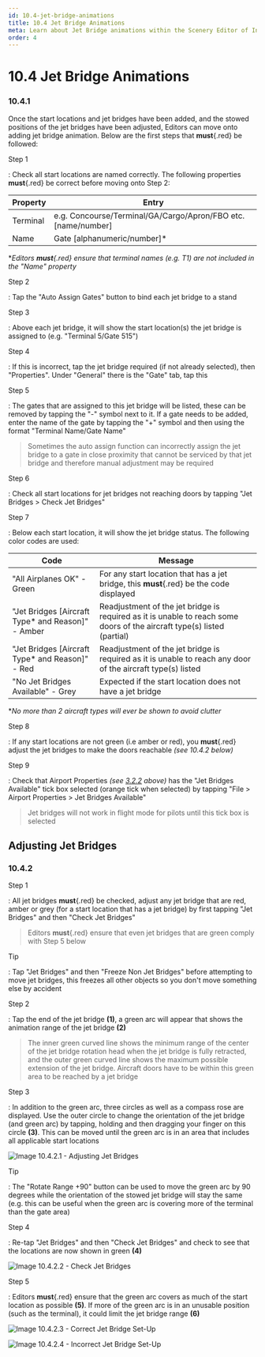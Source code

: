 ```yaml
---
id: 10.4-jet-bridge-animations
title: 10.4 Jet Bridge Animations
meta: Learn about Jet Bridge animations within the Scenery Editor of Infinite Flight.
order: 4
---
```




# 10.4 Jet Bridge Animations 



### 10.4.1

Once the start locations and jet bridges have been added, and the stowed positions of the jet bridges have been adjusted, Editors can move onto adding jet bridge animation. Below are the first steps that **must**{.red} be followed:



Step 1

: Check all start locations are named correctly. The following properties **must**{.red} be correct before moving onto Step 2:



| Property | Entry                                                        |
| -------- | ------------------------------------------------------------ |
| Terminal | e.g. Concourse/Terminal/GA/Cargo/Apron/FBO etc. [name/number] |
| Name     | Gate [alphanumeric/number]*                                  |

**Editors **must**{.red} ensure that terminal names (e.g. T1) are not included in the "Name" property*



Step 2

: Tap the "Auto Assign Gates" button to bind each jet bridge to a stand



Step 3

: Above each jet bridge, it will show the start location(s) the jet bridge is assigned to (e.g. "Terminal 5/Gate 515")



Step 4

: If this is incorrect, tap the jet bridge required (if not already selected), then "Properties". Under "General" there is the "Gate" tab, tap this



Step 5

: The gates that are assigned to this jet bridge will be listed, these can be removed by tapping the "-" symbol next to it. If a gate needs to be added, enter the name of the gate by tapping the "+" symbol and then using the format "Terminal Name/Gate Name"



> Sometimes the auto assign function can incorrectly assign the jet bridge to a gate in close proximity that cannot be serviced by that jet bridge and therefore manual adjustment may be required



Step 6

: Check all start locations for jet bridges not reaching doors by tapping "Jet Bridges > Check Jet Bridges"



Step 7

: Below each start location, it will show the jet bridge status. The following color codes are used:



| Code                                              | Message                                                      |
| ------------------------------------------------- | ------------------------------------------------------------ |
| "All Airplanes OK" - Green                        | For any start location that has a jet bridge, this **must**{.red} be the code displayed |
| "Jet Bridges [Aircraft Type* and Reason]" - Amber | Readjustment of the jet bridge is required as it is unable to reach some doors of the aircraft type(s) listed (partial) |
| "Jet Bridges [Aircraft Type* and Reason]" - Red   | Readjustment of the jet bridge is required as it is unable to reach any door of the aircraft type(s) listed |
| "No Jet Bridges Available" - Grey                 | Expected if the start location does not have a jet bridge    |

**No more than 2 aircraft types will ever be shown to avoid clutter*



Step 8

: If any start locations are not green (i.e amber or red), you **must**{.red} adjust the jet bridges to make the doors reachable *(see 10.4.2 below)*



Step 9

: Check that Airport Properties *(see [3.2.2](/guide/scenery-editor-manual/3.-getting-started/3.2-airport-properties#3.2.2) above)* has the "Jet Bridges Available" tick box selected (orange tick when selected) by tapping "File > Airport Properties > Jet Bridges Available"



> Jet bridges will not work in flight mode for pilots until this tick box is selected



## Adjusting Jet Bridges

### 10.4.2

Step 1

: All jet bridges **must**{.red} be checked, adjust any jet bridge that are red, amber or grey (for a start location that has a jet bridge) by first tapping "Jet Bridges" and then "Check Jet Bridges"



> Editors **must**{.red} ensure that even jet bridges that are green comply with Step 5 below



Tip

: Tap "Jet Bridges" and then "Freeze Non Jet Bridges" before attempting to move jet bridges, this freezes all other objects so you don't move something else by accident



Step 2

: Tap the end of the jet bridge **(1)**, a green arc will appear that shows the animation range of the jet bridge **(2)**



> The inner green curved line shows the minimum range of the center of the jet bridge rotation head when the jet bridge is fully retracted, and the outer green curved line shows the maximum possible extension of the jet bridge. Aircraft doors have to be within this green area to be reached by a jet bridge



Step 3

: In addition to the green arc, three circles as well as a compass rose are displayed. Use the outer circle to change the orientation of the jet bridge (and green arc) by tapping, holding and then dragging your finger on this circle **(3)**. This can be moved until the green arc is in an area that includes all applicable start locations



![Image 10.4.2.1 - Adjusting Jet Bridges](_images/manual/frames/7.5.2.1.png)



Tip

: The "Rotate Range +90" button can be used to move the green arc by 90 degrees while the orientation of the stowed jet bridge will stay the same (e.g. this can be useful when the green arc is covering more of the terminal than the gate area)



Step 4

: Re-tap "Jet Bridges" and then "Check Jet Bridges" and check to see that the locations are now shown in green **(4)**



![Image 10.4.2.2 - Check Jet Bridges](_images/manual/frames/7.5.2.3.png)



Step 5

: Editors **must**{.red} ensure that the green arc covers as much of the start location as possible **(5)**. If more of the green arc is in an unusable position (such as the terminal), it could limit the jet bridge range **(6)**



![Image 10.4.2.3 - Correct Jet Bridge Set-Up](_images/manual/frames/7.5.3.4b.png)



![Image 10.4.2.4 - Incorrect Jet Bridge Set-Up](_images/manual/frames/7.5.3.5b.png)
